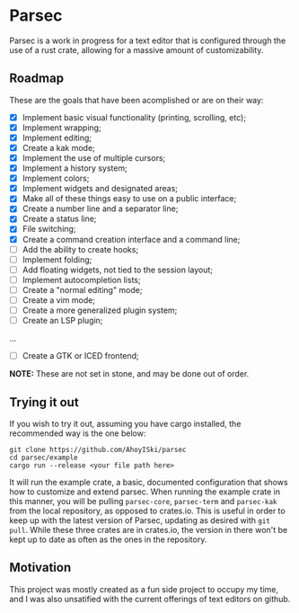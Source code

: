 # Parsec

Parsec is a work in progress for a text editor that is configured through the use of a rust crate, allowing for a massive amount of customizability.

## Roadmap

These are the goals that have been acomplished or are on their way:

- [x] Implement basic visual functionality (printing, scrolling, etc);
- [x] Implement wrapping;
- [x] Implement editing;
- [x] Create a kak mode;
- [x] Implement the use of multiple cursors;
- [x] Implement a history system;
- [x] Implement colors;
- [x] Implement widgets and designated areas;
- [x] Make all of these things easy to use on a public interface;
- [x] Create a number line and a separator line;
- [x] Create a status line;
- [x] File switching;
- [x] Create a command creation interface and a command line;
- [ ] Add the ability to create hooks;
- [ ] Implement folding;
- [ ] Add floating widgets, not tied to the session layout;
- [ ] Implement autocompletion lists;
- [ ] Create a "normal editing" mode;
- [ ] Create a vim mode;
- [ ] Create a more generalized plugin system;
- [ ] Create an LSP plugin;
 
...
- [ ] Create a GTK or ICED frontend;

__NOTE:__ These are not set in stone, and may be done out of order.

## Trying it out

If you wish to try it out, assuming you have cargo installed, the recommended way is the one below:
```
git clone https://github.com/AhoyISki/parsec
cd parsec/example
cargo run --release <your file path here>
```
It will run the example crate, a basic, documented configuration that shows how to customize and extend parsec. When running the example crate in this manner, you will be pulling `parsec-core`, `parsec-term` and `parsec-kak` from the local repository, as opposed to crates.io. This is useful in order to keep up with the latest version of Parsec, updating as desired with `git pull`. While these three crates are in crates.io, the version in there won't be kept up to date as often as the ones in the repository.

## Motivation

This project was mostly created as a fun side project to occupy my time, and I was also unsatified with the current offerings of text editors on github.
